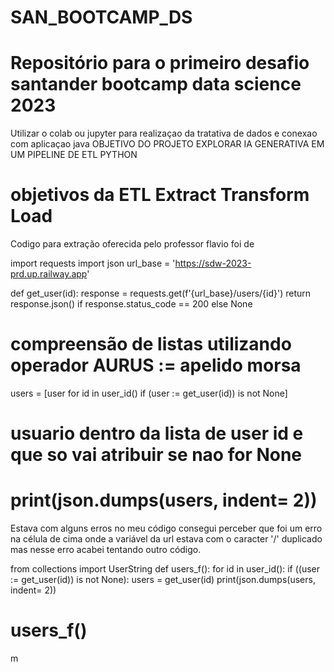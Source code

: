 # SAN_BOOTCAMP_DS
Repositório para o primeiro desafio santander bootcamp data science 2023
================================================================================

Utilizar o colab ou jupyter para realizaçao da tratativa de dados e conexao com aplicaçao java 
OBJETIVO DO PROJETO EXPLORAR IA GENERATIVA EM UM PIPELINE DE ETL PYTHON

objetivos da ETL
Extract
Transform
Load
================================================================================
Codigo para extração oferecida pelo professor flavio
foi de 

import requests
import json
url_base = 'https://sdw-2023-prd.up.railway.app'

def get_user(id):
  response = requests.get(f'{url_base}/users/{id}')
  return response.json() if response.status_code == 200 else None

# compreensão de listas utilizando operador AURUS := apelido morsa
users = [user for id in user_id() if (user := get_user(id)) is not None]
# usuario dentro da lista de user id e que so vai atribuir se nao for None

print(json.dumps(users, indent= 2))
================================================================================

Estava com alguns erros no meu código consegui perceber que foi um erro na célula de cima onde a variável da url estava com o caracter '/' duplicado
mas nesse erro acabei tentando outro código.

from collections import UserString
def users_f():
  for id in user_id():
    if ((user := get_user(id)) is not None):
      users = get_user(id)
      print(json.dumps(users, indent= 2))

users_f()
================================================================================






m
